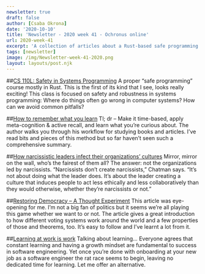 ```yaml
---
newsletter: true
draft: false
author: [Csaba Okrona]
date: '2020-10-10'
title: 'Newsletter - 2020 week 41 - Ochronus online'
url: 2020-week-41
excerpt: 'A collection of articles about a Rust-based safe programming course, an amazing workflow to remember what you learn, how narcissistic leaders infect org culture, a thought experiment on democracy and learning on company time.'
tags: [newsletter]
image: /img/Newsletter-week-41-2020.png
layout: layouts/post.njk
---
```


##[CS 110L: Safety in Systems Programming](https://reberhardt.com/cs110l/spring-2020/)
A proper “safe programming” course mostly in Rust. This is the first of its kind that I see, looks really exciting! This class is focused on safety and robustness in systems programming: Where do things often go wrong in computer systems? How can we avoid common pitfalls?

##[How to remember what you learn](https://vasilishynkarenka.com/learning/)
Tl; dr – Make it time-based, apply meta-cognition & active recall, and learn what you’re curious about. The author walks you through his workflow for studying books and articles. I’ve read bits and pieces of this method but so far haven’t seen such a comprehensive summary.

##[How narcissistic leaders infect their organizations’ cultures](https://newsroom.haas.berkeley.edu/research/how-narcissistic-leaders-infect-their-organizations-culture/)
Mirror, mirror on the wall, who’s the fairest of them all? The answer: not the organizations led by narcissists. “Narcissists don’t create narcissists,” Chatman says. “It’s not about doing what the leader does. It’s about the leader creating a culture that induces people to act less ethically and less collaboratively than they would otherwise, whether they’re narcissists or not.”

##[Restoring Democracy – A Thought Experiment](https://lashoun.com/learning/restoring-democracy-a-thought-experiment/)
This article was eye-opening for me. I’m not a big fan of politics but it seems we’re all playing this game whether we want to or not. The article gives a great introduction to how different voting systems work around the world and a few properties of those and theorems, too. It’s easy to follow and I’ve learnt a lot from it.

##[Learning at work is work](https://ochronus.online/learning-at-work-is-work/)
Talking about learning… Everyone agrees that constant learning and having a growth mindset are fundamental to success in software engineering. Yet once you’re done with onboarding at your new job as a software engineer the rat race seems to begin, leaving no dedicated time for learning. Let me offer an alternative.
